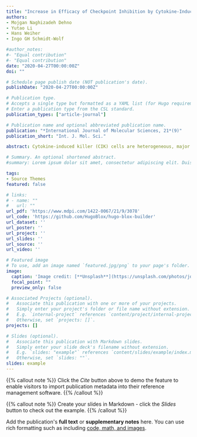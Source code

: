 ```yaml
---
title: "Increase in Efficacy of Checkpoint Inhibition by Cytokine-Induced-Killer Cells as a Combination Immunotherapy for Renal Cancer"
authors:
- Mojgan Naghizadeh Dehno
- Yutao Li
- Hans Weiher
- Ingo GH Schmidt-Wolf

#author_notes:
#- "Equal contribution"
#- "Equal contribution"
date: "2020-04-27T00:00:00Z"
doi: ""

# Schedule page publish date (NOT publication's date).
publishDate: "2020-04-27T00:00:00Z"

# Publication type.
# Accepts a single type but formatted as a YAML list (for Hugo requirements).
# Enter a publication type from the CSL standard.
publication_types: ["article-journal"]

# Publication name and optional abbreviated publication name.
publication: "*International Journal of Molecular Sciences, 21*(9)"
publication_short: "Int. J. Mol. Sci."

abstract: Cytokine-induced killer (CIK) cells are heterogeneous, major histocompatibility complex (MHC)-unrestricted T lymphocytes that have acquired the expression of several natural killer (NK) cell surface markers following the addition of interferon gamma (IFN-γ), OKT3 and interleukin-2 (IL-2). Treatment with CIK cells demonstrates a practical approach in cancer immunotherapy with limited, if any, graft versus host disease (GvHD) toxicity. CIK cells have been proposed and tested in many clinical trials in cancer patients by autologous, allogeneic or haploidentical administration. The possibility of combining them with specific monoclonal antibodies nivolumab and ipilimumab will further expand the possibility of their clinical utilization. Initially, phenotypic analysis was performed to explore CD3, CD4, CD56, PD-1 and CTLA-4 expression on CIK cells and PD-L1/PD-L2 expression on tumor cells. We further treated CIK cells with nivolumab and ipilimumab and measured the cytotoxicity of CIK cells cocultured to renal carcinoma cell lines, A-498 and Caki-2. We observed a significant decrease in viability of renal cell lines after treating with CIK cells (p < 0.0001) in comparison to untreated renal cell lines and anti-PD-1 or anti-CTLA-4 treatment had no remarkable effect on the viability of tumor cells. Using CCK-8, Precision Count Beads™ and Cell Trace™ violet proliferation assays, we proved significant increased proliferation of CIK cells in the presence of a combination of anti-PD-1 and anti-CTLA-4 antibodies compared to untreated CIK cells. The IFN-γ secretion increased significantly in the presence of A-498 and combinatorial blockade of PD-1 and CTLA-4 compared to nivolumab or ipilimumab monotreatment (p < 0.001). In conclusion, a combination of immune checkpoint inhibition with CIK cells augments cytotoxicity of CIK cells against renal cancer cells.

# Summary. An optional shortened abstract.
#summary: Lorem ipsum dolor sit amet, consectetur adipiscing elit. Duis posuere tellus ac convallis placerat. Proin tincidunt magna sed ex sollicitudin condimentum.

tags:
- Source Themes
featured: false

# links:
# - name: ""
#   url: ""
url_pdf: 'https://www.mdpi.com/1422-0067/21/9/3078'
url_code: 'https://github.com/HugoBlox/hugo-blox-builder'
url_dataset: ''
url_poster: ''
url_project: ''
url_slides: ''
url_source: ''
url_video: ''

# Featured image
# To use, add an image named `featured.jpg/png` to your page's folder. 
image:
  caption: 'Image credit: [**Unsplash**](https://unsplash.com/photos/jdD8gXaTZsc)'
  focal_point: ""
  preview_only: false

# Associated Projects (optional).
#   Associate this publication with one or more of your projects.
#   Simply enter your project's folder or file name without extension.
#   E.g. `internal-project` references `content/project/internal-project/index.md`.
#   Otherwise, set `projects: []`.
projects: []

# Slides (optional).
#   Associate this publication with Markdown slides.
#   Simply enter your slide deck's filename without extension.
#   E.g. `slides: "example"` references `content/slides/example/index.md`.
#   Otherwise, set `slides: ""`.
slides: example
---
```


{{% callout note %}}
Click the *Cite* button above to demo the feature to enable visitors to import publication metadata into their reference management software.
{{% /callout %}}

{{% callout note %}}
Create your slides in Markdown - click the *Slides* button to check out the example.
{{% /callout %}}

Add the publication's **full text** or **supplementary notes** here. You can use rich formatting such as including [code, math, and images](https://docs.hugoblox.com/content/writing-markdown-latex/).
